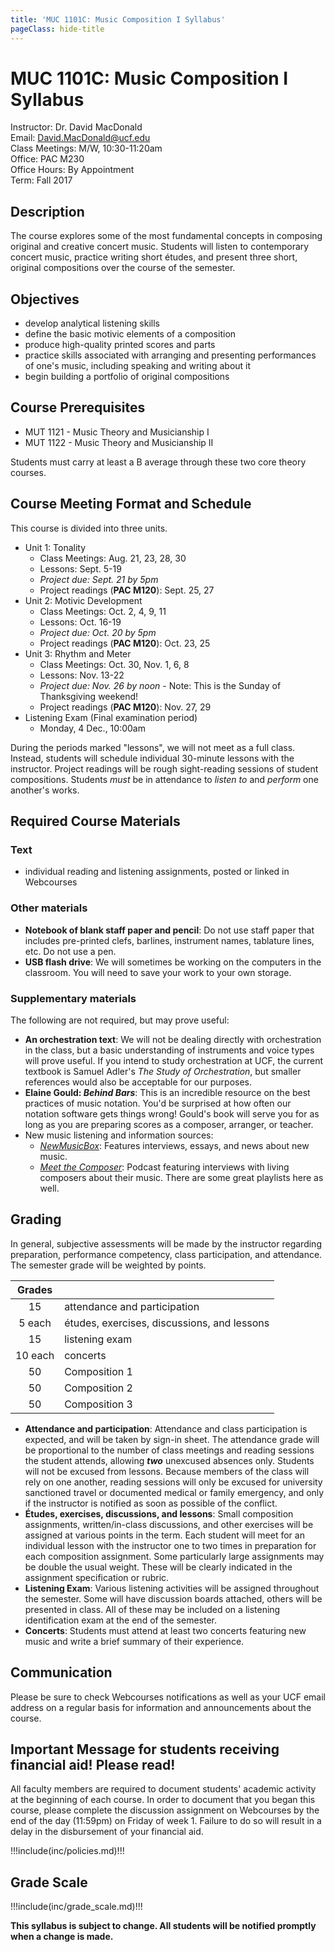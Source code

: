 ```yaml
---
title: 'MUC 1101C: Music Composition I Syllabus'
pageClass: hide-title
---
```


# MUC 1101C: Music Composition I Syllabus

Instructor: Dr. David MacDonald  
Email: David.MacDonald@ucf.edu  
Class Meetings: M/W, 10:30-11:20am  
Office: PAC M230  
Office Hours: By Appointment  
Term: Fall 2017  

## Description

The course explores some of the most fundamental concepts in composing original and creative concert music. Students will listen to contemporary concert music, practice writing short études, and present three short, original compositions over the course of the semester.

## Objectives

* develop analytical listening skills
* define the basic motivic elements of a composition
* produce high-quality printed scores and parts
* practice skills associated with arranging and presenting performances of one's music, including speaking and writing about it
* begin building a portfolio of original compositions

## Course Prerequisites

* MUT 1121 - Music Theory and Musicianship I
* MUT 1122 - Music Theory and Musicianship II

Students must carry at least a B average through these two core theory courses.

## Course Meeting Format and Schedule

This course is divided into three units.

- Unit 1: Tonality
    - Class Meetings: Aug. 21, 23, 28, 30
    - Lessons: Sept. 5-19
    - _Project due: Sept. 21 by 5pm_
    - Project readings (**PAC M120**): Sept. 25, 27
- Unit 2: Motivic Development
    - Class Meetings: Oct. 2, 4, 9, 11
    - Lessons: Oct. 16-19
    - _Project due: Oct. 20 by 5pm_
    - Project readings (**PAC M120**): Oct. 23, 25
- Unit 3: Rhythm and Meter
    - Class Meetings: Oct. 30, Nov. 1, 6, 8
    - Lessons: Nov. 13-22
    - _Project due: Nov. 26 by noon_ - Note: This is the Sunday of Thanksgiving weekend!
    - Project readings (**PAC M120**): Nov. 27, 29
- Listening Exam (Final examination period)
    - Monday, 4 Dec., 10:00am

During the periods marked "lessons", we will not meet as a full class. Instead, students will schedule individual 30-minute lessons with the instructor. Project readings will be rough sight-reading sessions of student compositions. Students _must_ be in attendance to _listen to_ and _perform_ one another's works.

## Required Course Materials

### Text

* individual reading and listening assignments, posted or linked in Webcourses

### Other materials

* **Notebook of blank staff paper and pencil**: Do not use staff paper that includes pre-printed clefs, barlines, instrument names, tablature lines, etc. Do not use a pen.
* **USB flash drive**: We will sometimes be working on the computers in the classroom. You will need to save your work to your own storage.

### Supplementary materials

The following are not required, but may prove useful:

* **An orchestration text**: We will not be dealing directly with orchestration in the class, but a basic understanding of instruments and voice types will prove useful. If you intend to study orchestration at UCF, the current textbook is Samuel Adler's _The Study of Orchestration_, but smaller references would also be acceptable for our purposes.
* **Elaine Gould: _Behind Bars_**: This is an incredible resource on the best practices of music notation. You'd be surprised at how often our notation software gets things wrong! Gould's book will serve you for as long as you are preparing scores as a composer, arranger, or teacher.
* New music listening and information sources:
    * [_NewMusicBox_](http://newmusicbox.org): Features interviews, essays, and news about new music.
    * [_Meet the Composer_](http://www.wqxr.org/#!/programs/meet-composer/): Podcast featuring interviews with living composers about their music. There are some great playlists here as well.

## Grading

In general, subjective assessments will be made by the instructor regarding preparation, performance competency, class participation, and attendance. The semester grade will be weighted by points.

| Grades ||
| :---: | --- |
| 15 | attendance and participation |
| 5 each | études, exercises, discussions, and lessons |
| 15 | listening exam |
| 10 each | concerts |
| 50 | Composition 1 |
| 50 | Composition 2 |
| 50 | Composition 3 |


* **Attendance and participation**: Attendance and class participation is expected, and will be taken by sign-in sheet. The attendance grade will be proportional to the number of class meetings and reading sessions the student attends, allowing **_two_** unexcused absences only. Students will not be excused from lessons. Because members of the class will rely on one another, reading sessions will only be excused for university sanctioned travel or documented medical or family emergency, and only if the instructor is notified as soon as possible of the conflict.
* **Études, exercises, discussions, and lessons**: Small composition assignments, written/in-class discussions, and other exercises will be assigned at various points in the term. Each student will meet for an individual lesson with the instructor one to two times in preparation for each composition assignment. Some particularly large assignments may be double the usual weight. These will be clearly indicated in the assignment specification or rubric.
* **Listening Exam**: Various listening activities will be assigned throughout the semester. Some will have discussion boards attached, others will be presented in class. All of these may be included on a listening identification exam at the end of the semester.
* **Concerts**: Students must attend at least two concerts featuring new music and write a brief summary of their experience.

## Communication

Please be sure to check Webcourses notifications as well as your UCF email address on a regular basis for information and announcements about the course.

## Important Message for students receiving financial aid! Please read!

All faculty members are required to document students' academic activity at the beginning of each course. In order to document that you began this course, please complete the discussion assignment on Webcourses by the end of the day (11:59pm) on Friday of week 1. Failure to do so will result in a delay in the disbursement of your financial aid.

!!!include(inc/policies.md)!!!

## Grade Scale

!!!include(inc/grade_scale.md)!!!

**This syllabus is subject to change. All students will be notified promptly when a change is made.**
